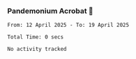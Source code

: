 ### Pandemonium Acrobat 🤸

<!--START_SECTION:waka-->

```all_time
From: 12 April 2025 - To: 19 April 2025

Total Time: 0 secs

No activity tracked
```

<!--END_SECTION:waka-->
